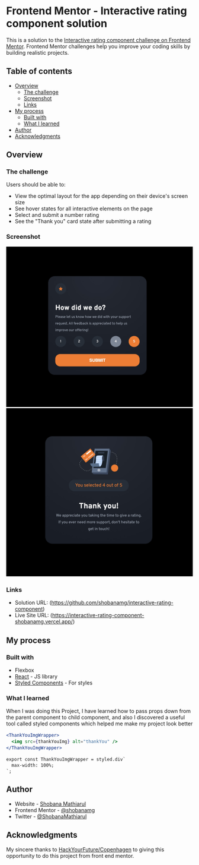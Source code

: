 # Frontend Mentor - Interactive rating component solution

This is a solution to the [Interactive rating component challenge on Frontend Mentor](https://www.frontendmentor.io/challenges/interactive-rating-component-koxpeBUmI). Frontend Mentor challenges help you improve your coding skills by building realistic projects. 

## Table of contents

- [Overview](#overview)
  - [The challenge](#the-challenge)
  - [Screenshot](#screenshot)
  - [Links](#links)
- [My process](#my-process)
  - [Built with](#built-with)
  - [What I learned](#what-i-learned)
- [Author](#author)
- [Acknowledgments](#acknowledgments)

## Overview

### The challenge

Users should be able to:

- View the optimal layout for the app depending on their device's screen size
- See hover states for all interactive elements on the page
- Select and submit a number rating
- See the "Thank you" card state after submitting a rating

### Screenshot

![](./screenshot.jpeg)
![](./screenshot2.jpeg)


### Links

- Solution URL: (https://github.com/shobanamg/interactive-rating-component)
- Live Site URL: (https://interactive-rating-component-shobanamg.vercel.app/)

## My process

### Built with

- Flexbox
- [React](https://reactjs.org/) - JS library
- [Styled Components](https://styled-components.com/) - For styles


### What I learned

When I was doing this Project, I have learned how to pass props down from the parent component to  child component, 
and also I discovered a useful tool called styled components which helped me make my project look better
```jsx
<ThankYouImgWrapper>
  <img src={thankYouImg} alt="thankYou" />
</ThankYouImgWrapper>
```
```styled components
export const ThankYouImgWrapper = styled.div`
  max-width: 100%;
`;
```

## Author

- Website - [Shobana Mathiarul](https://www.your-site.com)
- Frontend Mentor - [@shobanamg](https://www.frontendmentor.io/profile/yourusername)
- Twitter - [@ShobanaMathiarul](https://www.twitter.com/yourusername)


## Acknowledgments

My sincere thanks to [HackYourFuture/Copenhagen](https://www.hackyourfuture.dk/) to giving this opportunity to do this project from front end mentor.